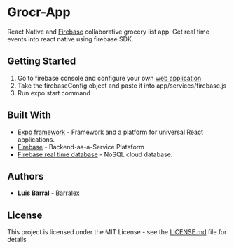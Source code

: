 # Grocr-App 
React Native and [Firebase](https://www.firebase.com/) collaborative grocery list app. Get real time events into react native using firebase SDK.

## Getting Started

1. Go to firebase console and configure your own [web application](https://firebase.google.com/docs/web/setup)
2. Take the firebaseConfig object and paste it into app/services/firebase.js
3. Run expo start command

## Built With

* [Expo framework](https://expo.io/) -   Framework and a platform for universal React applications.
* [Firebase](https://reactnative.dev/) - Backend-as-a-Service Plataform
* [Firebase real time database](https://firebase.google.com/docs/database) - NoSQL cloud database.

## Authors

* **Luis Barral** - [Barralex](https://github.com/Barralex)

## License

This project is licensed under the MIT License - see the [LICENSE.md](LICENSE.md) file for details

